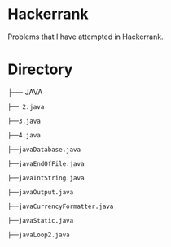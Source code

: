 # Hackerrank
Problems that I have attempted in Hackerrank. 

# Directory

├── JAVA

    ├── 2.java
  
    ├──3.java
  
    ├──4.java
  
    ├──javaDatabase.java
  
    ├──javaEndOfFile.java
  
    ├──javaIntString.java
  
    ├──javaOutput.java
  
    ├──javaCurrencyFormatter.java
  
    ├──javaStatic.java
  
    ├──javaLoop2.java
